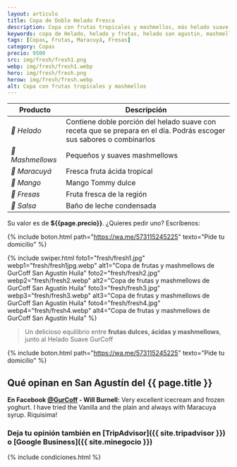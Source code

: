 ```yaml
---
layout: articulo
title: Copa de Doble Helado Fresca
description: Copa con frutas tropicales y mashmellos, más helado suave GurCoff
keywords: copa de Helado, helado y frutas, helado san agustin, mashmellos san agustin, frutas san agustin
tags: [Copas, Frutas, Maracuyá, Fresas]
category: Copas
precio: 9500
src: img/fresh/fresh1.png
webp: img/fresh/fresh1.webp
hero: img/fresh/fresh.png
herow: img/fresh/fresh.webp
alt: Copa con frutas tropicales y mashmellos
---
```

| Producto | Descripción |
| ----------- | ------ |
| *🍦 Helado* | Contiene doble porción del helado suave con receta que se prepara en el día. Podrás escoger sus sabores o combinarlos |
| *🍡 Mashmellows* | Pequeños y suaves mashmellows |
| *🍋 Maracuyá* | Fresca fruta ácida tropical |
| *🥭 Mango* | Mango Tommy dulce |
| *🍓 Fresas* | Fruta fresca de la región |
| *🍶 Salsa* | Baño de leche condensada |

Su valor es de **${{page.precio}}**. ¿Quieres pedir uno? Escríbenos:

{% include boton.html path="https://wa.me/573115245225" texto="Pide tu domicilio" %}

<!-- Swiper -->
{% include swiper.html foto1="fresh/fresh1.jpg" webp1="fresh/fresh1jpg.webp" alt1="Copa de frutas y mashmellows de GurCoff San Agustín Huila" foto2="fresh/fresh2.jpg" webp2="fresh/fresh2.webp" alt2="Copa de frutas y mashmellows de GurCoff San Agustín Huila" foto3="fresh/fresh3.jpg" webp3="fresh/fresh3.webp" alt3="Copa de frutas y mashmellows de GurCoff San Agustín Huila" foto4="fresh/fresh4.jpg" webp4="fresh/fresh4.webp" alt4="Copa de frutas y mashmellows de GurCoff San Agustín Huila" %}

>Un delicioso equilibrio entre **frutas dulces, ácidas y mashmellows**, junto al Helado Suave GurCoff

{% include boton.html path="https://wa.me/573115245225" texto="Pide tu domicilio" %}

## Qué opinan en San Agustín del {{ page.title }}

**En Facebook [@GurCoff]({{site.facebook}}) - Will Burnell:** Very excellent icecream and frozen yoghurt. I have tried the Vanilla and the plain and always with Maracuya syrup. Riquisima!

### Deja tu opinión también en [TripAdvisor]({{ site.tripadvisor }}) o [Google Business]({{ site.minegocio }})

{% include condiciones.html %}
